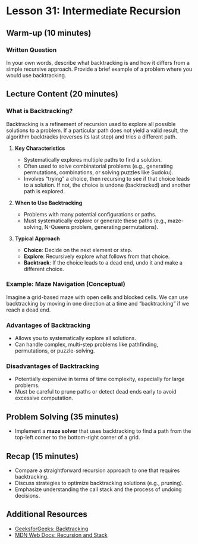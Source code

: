 # Lesson 31: Intermediate Recursion

## Warm-up (10 minutes)

### Written Question
In your own words, describe what backtracking is and how it differs from a simple recursive approach. Provide a brief example of a problem where you would use backtracking.

## Lecture Content (20 minutes)

### What is Backtracking?
Backtracking is a refinement of recursion used to explore all possible solutions to a problem. If a particular path does not yield a valid result, the algorithm backtracks (reverses its last step) and tries a different path.

1. **Key Characteristics**  
   - Systematically explores multiple paths to find a solution.  
   - Often used to solve combinatorial problems (e.g., generating permutations, combinations, or solving puzzles like Sudoku).  
   - Involves “trying” a choice, then recursing to see if that choice leads to a solution. If not, the choice is undone (backtracked) and another path is explored.

2. **When to Use Backtracking**  
   - Problems with many potential configurations or paths.  
   - Must systematically explore or generate these paths (e.g., maze-solving, N-Queens problem, generating permutations).

3. **Typical Approach**  
   - **Choice**: Decide on the next element or step.  
   - **Explore**: Recursively explore what follows from that choice.  
   - **Backtrack**: If the choice leads to a dead end, undo it and make a different choice.

### Example: Maze Navigation (Conceptual)
Imagine a grid-based maze with open cells and blocked cells. We can use backtracking by moving in one direction at a time and “backtracking” if we reach a dead end.

### Advantages of Backtracking
- Allows you to systematically explore all solutions.  
- Can handle complex, multi-step problems like pathfinding, permutations, or puzzle-solving.

### Disadvantages of Backtracking
- Potentially expensive in terms of time complexity, especially for large problems.  
- Must be careful to prune paths or detect dead ends early to avoid excessive computation.

## Problem Solving (35 minutes)
- Implement a **maze solver** that uses backtracking to find a path from the top-left corner to the bottom-right corner of a grid.

## Recap (15 minutes)
- Compare a straightforward recursion approach to one that requires backtracking.  
- Discuss strategies to optimize backtracking solutions (e.g., pruning).  
- Emphasize understanding the call stack and the process of undoing decisions.

## Additional Resources
- [GeeksforGeeks: Backtracking](https://www.geeksforgeeks.org/backtracking-algorithm/)  
- [MDN Web Docs: Recursion and Stack](https://developer.mozilla.org/en-US/docs/Glossary/Recursion)  
